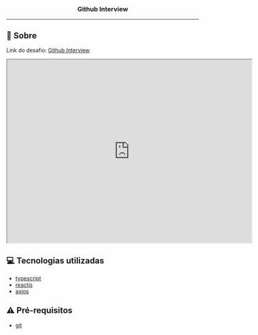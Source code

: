 <h3 align="center">
  Github Interview
</h3>

---

## :rocket: Sobre

Link do desafio: [Github Interview](https://github.com/recrutamento-compasso/api-github-interview).

<iframe src="https://drive.google.com/file/d/1qBmAFg-wHQEOe9JsihK18dYhtXKx4NuB/preview" width="640" height="480"></iframe>

## :computer: Tecnologias utilizadas

- [typescript](https://www.typescriptlang.org/)
- [reactjs](https://pt-br.reactjs.org/)
- [axios](https://www.npmjs.com/package/axios)

## :warning: Pré-requisitos

- [git](https://git-scm.com/)
